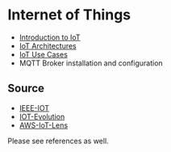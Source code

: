 # Internet of Things

* [Introduction to IoT](intro-to-iot.md)
* [IoT Architectures](iot-architecture.md)
* [IoT Use Cases](use-cases/iot-use-cases-demos.md)
* MQTT Broker installation and configuration

## Source
* [IEEE-IOT](http://forms1.ieee.org/rs/682-UPB-550/images/IEEE-IOT-White-Paper.pdf)
* [IOT-Evolution](https://www.nxp.com/docs/en/white-paper/INTOTHNGSWP.pdf)
* [AWS-IoT-Lens](https://d1.awsstatic.com/whitepapers/architecture/AWS-IoT-Lens.pdf)

Please see references as well.
